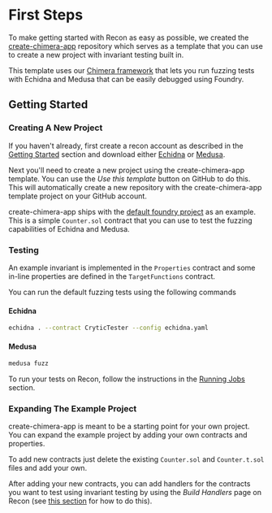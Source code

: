 # First Steps

To make getting started with Recon as easy as possible, we created the [create-chimera-app](https://github.com/Recon-Fuzz/create-chimera-app/tree/main) repository which serves as a template that you can use to create a new project with invariant testing built in. 

This template uses our [Chimera framework](./chimera_framework.md) that lets you run fuzzing tests with Echidna and Medusa that can be easily debugged using Foundry. 

## Getting Started

### Creating A New Project
If you haven't already, first create a recon account as described in the [Getting Started](./introduction.md#getting-started) section and download either [Echidna](https://github.com/crytic/echidna) or [Medusa](https://github.com/crytic/medusa). 

Next you'll need to create a new project using the create-chimera-app template. You can use the _Use this template_ button on GitHub to do this. This will automatically create a new repository with the create-chimera-app template project on your GitHub account. 

create-chimera-app ships with the [default foundry project](https://book.getfoundry.sh/projects/creating-a-new-project) as an example. This is a simple `Counter.sol` contract that you can use to test the fuzzing capabilities of Echidna and Medusa. 


### Testing 
An example invariant is implemented in the `Properties` contract and some in-line properties are defined in the `TargetFunctions` contract. 

You can run the default fuzzing tests using the following commands

#### Echidna
```bash
echidna . --contract CryticTester --config echidna.yaml
```

#### Medusa
```bash
medusa fuzz
```

To run your tests on Recon, follow the instructions in the [Running Jobs](./running_jobs.md) section. 

### Expanding The Example Project
create-chimera-app is meant to be a starting point for your own project. You can expand the example project by adding your own contracts and properties. 

To add new contracts just delete the existing `Counter.sol` and `Counter.t.sol` files and add your own. 

After adding your new contracts, you can add handlers for the contracts you want to test using invariant testing by using the _Build Handlers_ page on Recon (see [this section](./building_handlers.md) for how to do this). 



